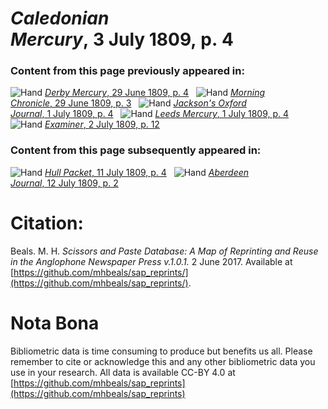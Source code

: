 # *Caledonian Mercury*, 3 July 1809, p. 4  
  
### Content from this page previously appeared in:  
![Hand](http://scissorsandpaste.net/wp-content/uploads/2017/06/smallhandpointer.png) [*Derby Mercury*, 29 June 1809, p. 4](https://mhbeals.github.io/sap_html/Derby-Mercury/Derby-Mercury-29-June-1809-p-4)  
![Hand](http://scissorsandpaste.net/wp-content/uploads/2017/06/smallhandpointer.png) [*Morning Chronicle*, 29 June 1809, p. 3](https://mhbeals.github.io/sap_html/Morning-Chronicle/Morning-Chronicle-29-June-1809-p-3)  
![Hand](http://scissorsandpaste.net/wp-content/uploads/2017/06/smallhandpointer.png) [*Jackson's Oxford Journal*, 1 July 1809, p. 4](https://mhbeals.github.io/sap_html/Jackson's-Oxford-Journal/Jackson's-Oxford-Journal-1-July-1809-p-4)  
![Hand](http://scissorsandpaste.net/wp-content/uploads/2017/06/smallhandpointer.png) [*Leeds Mercury*, 1 July 1809, p. 4](https://mhbeals.github.io/sap_html/Leeds-Mercury/Leeds-Mercury-1-July-1809-p-4)  
![Hand](http://scissorsandpaste.net/wp-content/uploads/2017/06/smallhandpointer.png) [*Examiner*, 2 July 1809, p. 12](https://mhbeals.github.io/sap_html/Examiner/Examiner-2-July-1809-p-12)  
  
### Content from this page subsequently appeared in:  
![Hand](http://scissorsandpaste.net/wp-content/uploads/2017/06/smallhandpointer.png) [*Hull Packet*, 11 July 1809, p. 4](https://mhbeals.github.io/sap_html/Hull-Packet/Hull-Packet-11-July-1809-p-4)  
![Hand](http://scissorsandpaste.net/wp-content/uploads/2017/06/smallhandpointer.png) [*Aberdeen Journal*, 12 July 1809, p. 2](https://mhbeals.github.io/sap_html/Aberdeen-Journal/Aberdeen-Journal-12-July-1809-p-2)  


# Citation: 

Beals. M. H. *Scissors and Paste Database: A Map of Reprinting and Reuse in the Anglophone Newspaper Press v.1.0.1.* 2 June 2017. Available at [https://github.com/mhbeals/sap_reprints/](https://github.com/mhbeals/sap_reprints/). 

# Nota Bona

Bibliometric data is time consuming to produce but benefits us all. Please remember to cite or acknowledge this and any other bibliometric data you use in your research. All data is available CC-BY 4.0 at [https://github.com/mhbeals/sap_reprints](https://github.com/mhbeals/sap_reprints)
